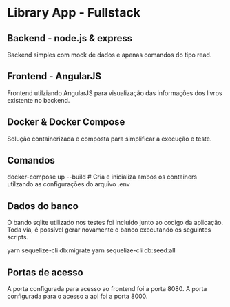 # Library App - Fullstack

## Backend - node.js & express

Backend simples com mock de dados e apenas comandos do tipo read.

## Frontend - AngularJS

Frontend utilziando AngularJS para visualização das informações dos livros existente no backend.

## Docker & Docker Compose

Solução containerizada e composta para simplificar a execução e teste.

## Comandos

docker-compose up --build # Cria e inicializa ambos os containers utilzando as configurações do arquivo .env

## Dados do banco

O bando sqlite utilizado nos testes foi incluido junto ao codigo da aplicação. Toda via, é possível gerar novamente o banco executando os seguintes scripts.

yarn sequelize-cli db:migrate
yarn sequelize-cli db:seed:all

## Portas de acesso

A porta configurada para acesso ao frontend foi a porta 8080.
A porta configurada para o acesso a api foi a porta 8000.